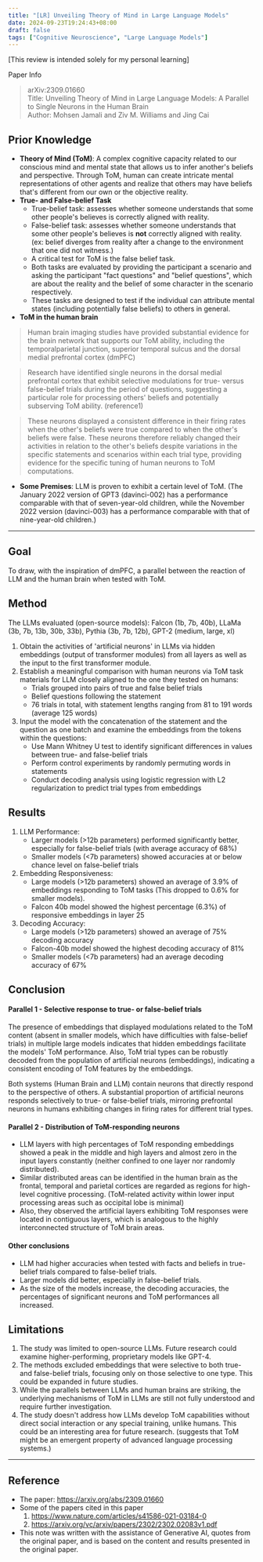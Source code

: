 ```yaml
---
title: "[LR] Unveiling Theory of Mind in Large Language Models"
date: 2024-09-23T19:24:43+08:00
draft: false
tags: ["Cognitive Neuroscience", "Large Language Models"]
---
```


[This review is intended solely for my personal learning]

Paper Info
> arXiv:2309.01660  
> Title: Unveiling Theory of Mind in Large Language Models: A Parallel to Single Neurons in the Human Brain  
> Author: Mohsen Jamali and Ziv M. Williams and Jing Cai  

## Prior Knowledge
- **Theory of Mind (ToM)**:
A complex cognitive capacity related to our conscious mind and mental state that allows us to infer another's beliefs and perspective. Through ToM, human can create intricate mental representations of other agents and realize that others may have beliefs that's different from our own or the objective reality.
- **True- and False-belief Task**
   * True-belief task: assesses whether someone understands that some other people's believes is correctly aligned with reality.
   * False-belief task: assesses whether someone understands that some other people's believes is **not** correctly aligned with reality. (ex: belief diverges from reality after a change to the environment that one did not witness.)
   * A critical test for ToM is the false belief task.
   * Both tasks are evaluated by providing the participant a scenario and asking the participant "fact questions" and "belief questions", which are about the reality and the belief of some character in the scenario respectively.
   * These tasks are designed to test if the individual can attribute mental states (including potentially false beliefs) to others in general.
- **ToM in the human brain**
> Human brain imaging studies have provided substantial evidence for the brain network that supports our ToM ability, including the temporalparietal junction, superior temporal sulcus and the dorsal medial prefrontal cortex (dmPFC)

> Research have identified single neurons in the dorsal medial prefrontal cortex that exhibit selective modulations for true- versus false-belief trials during the period of questions, suggesting a particular role for processing others' beliefs and potentially subserving ToM ability. (reference1)

> These neurons displayed a consistent difference in their firing rates when the other's beliefs were true compared to when the other's beliefs were false. These neurons therefore reliably changed their activities in relation to the other's beliefs despite variations in the specific statements and scenarios within each trial type, providing evidence for the specific tuning of human neurons to ToM computations.
- **Some Premises**:
LLM is proven to exhibit a certain level of ToM. (The January 2022 version of GPT3 (davinci-002) has a performance comparable with that of seven-year-old children, while the November 2022 version (davinci-003) has a performance comparable with that of nine-year-old children.)

---

## Goal
To draw, with the inspiration of dmPFC, a parallel between the reaction of LLM and the human brain when tested with ToM.
## Method
The LLMs evaluated (open-source models): Falcon (1b, 7b, 40b), LLaMa (3b, 7b, 13b, 30b, 33b), Pythia (3b, 7b, 12b), GPT-2 (medium, large, xl)
1. Obtain the activities of 'artificial neurons' in LLMs via hidden embeddings (output of transformer modules) from all layers as well as the input to the first transformer module.
2. Establish a meaningful comparison with human neurons via ToM task materials for LLM closely aligned to the one they tested on humans:
   - Trials grouped into pairs of true and false belief trials
   - Belief questions following the statement
   - 76 trials in total, with statement lengths ranging from 81 to 191 words (average 125 words)
3. Input the model with the concatenation of the statement and the question as one batch and examine the embeddings from the tokens within the questions:
   - Use Mann Whitney U test to identify significant differences in values between true- and false-belief trials
   - Perform control experiments by randomly permuting words in statements
   - Conduct decoding analysis using logistic regression with L2 regularization to predict trial types from embeddings
## Results
1. LLM Performance:
   - Larger models (>12b parameters) performed significantly better, especially for false-belief trials (with average accuracy of 68%)
   - Smaller models (<7b parameters) showed accuracies at or below chance level on false-belief trials
2. Embedding Responsiveness:
   - Large models (>12b parameters) showed an average of 3.9% of embeddings responding to ToM tasks (This dropped to 0.6% for smaller models).
   - Falcon 40b model showed the highest percentage (6.3%) of responsive embeddings in layer 25
3. Decoding Accuracy:
   - Large models (>12b parameters) showed an average of 75% decoding accuracy
   - Falcon-40b model showed the highest decoding accuracy of 81%
   - Smaller models (<7b parameters) had an average decoding accuracy of 67%
## Conclusion
#### Parallel 1 - Selective response to true- or false-belief trials
The presence of embeddings that displayed modulations related to the ToM content (absent in smaller models, which have difficulties with false-belief trials) in multiple large models indicates that hidden embeddings facilitate the models' ToM performance. Also, ToM trial types can be robustly decoded from the population of artificial neurons (embeddings), indicating a consistent encoding of ToM features by the embeddings.

Both systems (Human Brain and LLM) contain neurons that directly respond to the perspective of others. A substantial proportion of artificial neurons responds selectively to true- or false-belief trials, mirroring prefrontal neurons in humans exhibiting changes in firing rates for different trial types.
#### Parallel 2 - Distribution of ToM-responding neurons
* LLM layers with high percentages of ToM responding embeddings showed a peak in the middle and high layers and almost zero in the input layers constantly (neither confined to one layer nor randomly distributed). 
* Similar distributed areas can be identified in the human brain as the frontal, temporal and parietal cortices are regarded as regions for high-level cognitive processing. (ToM-related activity within lower input processing areas such as occipital lobe is minimal) 
* Also, they observed the artificial layers exhibiting ToM responses were located in contiguous layers, which is analogous to the highly interconnected structure of ToM brain areas.
#### Other conclusions
* LLM had higher accuracies when tested with facts and beliefs in true-belief trials compared to false-belief trials.
* Larger models did better, especially in false-belief trials.
* As the size of the models increase, the decoding accuracies, the percentages of significant neurons and ToM performances all increased.
## Limitations
1. The study was limited to open-source LLMs. Future research could examine higher-performing, proprietary models like GPT-4.
2. The methods excluded embeddings that were selective to both true- and false-belief trials, focusing only on those selective to one type. This could be expanded in future studies.
3. While the parallels between LLMs and human brains are striking, the underlying mechanisms of ToM in LLMs are still not fully understood and require further investigation.
4. The study doesn't address how LLMs develop ToM capabilities without direct social interaction or any special training, unlike humans. This could be an interesting area for future research. (suggests that ToM might be an emergent property of advanced language processing systems.)

---

## Reference
* The paper: https://arxiv.org/abs/2309.01660
* Some of the papers cited in this paper
	1. https://www.nature.com/articles/s41586-021-03184-0
	2. https://arxiv.org/vc/arxiv/papers/2302/2302.02083v1.pdf
* This note was written with the assistance of Generative AI, quotes from the original paper, and is based on the content and results presented in the original paper.